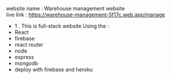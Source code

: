  website name : Warehouse management website
 <br/>
 live link : https://warehouse-management-5f17c.web.app/manage

 * 1 .  This is full-stack website 
 Using the :
 *  React 
 *  firebase
 *  react router
 *  node
 *  express
 *  mongodb
 * deploy with firebase and heroku
 


 